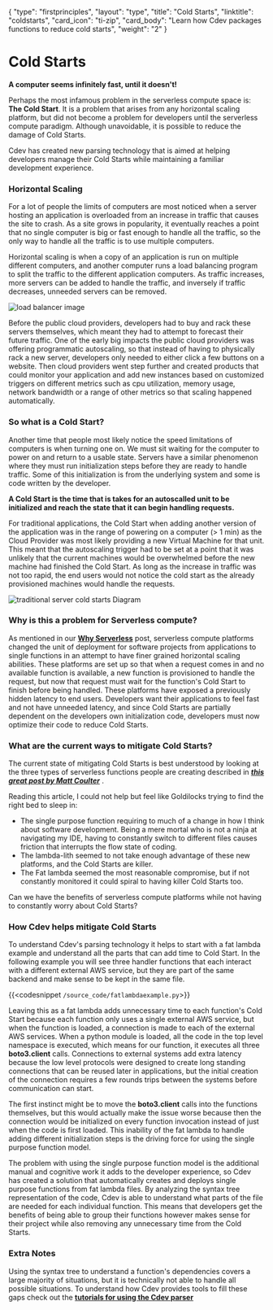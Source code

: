 {
    "type": "firstprinciples",
    "layout": "type",
    "title": "Cold Starts",
    "linktitle": "coldstarts",
    "card_icon": "ti-zip",
    "card_body": "Learn how Cdev packages functions to reduce cold starts",
    "weight": "2"
}

# Cold Starts

**A computer seems infinitely fast, until it doesn't!**

Perhaps the most infamous problem in the serverless compute space is: **The Cold Start**. It is a problem that arises from any horizontal scaling platform, but did not become a problem for developers until the serverless compute paradigm. Although unavoidable, it is possible to reduce the damage of Cold Starts. 

Cdev has created new parsing technology that is aimed at helping developers manage their Cold Starts while maintaining a familiar development experience. 


### Horizontal Scaling
For a lot of people the limits of computers are most noticed when a server hosting an application is overloaded from an increase in traffic that causes the site to crash. As a site grows in popularity, it eventually reaches a point that no single computer is big or fast enough to handle all the traffic, so the only way to handle all the traffic is to use multiple computers.

Horizontal scaling is when a copy of an application is run on multiple different computers, and another computer runs a load balancing program to split the traffic to the different application computers. As traffic increases, more servers can be added to handle the traffic, and inversely if traffic decreases, unneeded servers can be removed. 


![load balancer image](/diagrams/load_balancer.svg)


Before the public cloud providers, developers had to buy and rack these servers themselves, which meant they had to attempt to forecast their future traffic. One of the early big impacts the public cloud providers was offering programmatic autoscaling, so that instead of having to physically rack a new server, developers only needed to either click a few buttons on a website. Then cloud providers went step further and created products that could monitor your application and add new instances based on customized triggers on different metrics such as cpu utilization, memory usage, network bandwidth or a range of other metrics so that scaling happened automatically. 

### So what is a Cold Start?
Another time that people most likely notice the speed limitations of computers is when turning one on. We must sit waiting for the computer to power on and return to a usable state. Servers have a similar phenomenon where they must run initialization steps before they are ready to handle traffic. Some of this initialization is from the underlying system and some is code written by the developer. 

**A Cold Start is the time that is takes for an autoscalled unit to be initialized and reach the state that it can begin handling requests.** 

For traditional applications, the Cold Start when adding another version of the application was in the range of powering on a computer (> 1 min) as the Cloud Provider was most likely providing a new Virtual Machine for that unit. This meant that the autoscaling trigger had to be set at a point that it was unlikely that the current machines would be overwhelmed before the new machine had finished the Cold Start. As long as the increase in traffic was not too rapid, the end users would not notice the cold start as the already provisioned machines would handle the requests. 

![traditional server cold starts Diagram]()

### Why is this a problem for Serverless compute?

As mentioned in our **[Why Serverless](/docs/firstprinciples/whyserverless)** post, serverless compute platforms changed the unit of deployment for software projects from applications to single functions in an attempt to have finer grained horizontal scaling abilities. These platforms are set up so that when a request comes in and no available function is available, a new function is provisioned to handle the request, but now that request must wait for the function's Cold Start to finish before being handled. These platforms have exposed a previously hidden latency to end users. Developers want their applications to feel fast and not have unneeded latency, and since Cold Starts are partially dependent on the developers own initialization code, developers must now optimize their code to reduce Cold Starts.

### What are the current ways to mitigate Cold Starts? 

The current state of mitigating Cold Starts is best understood by looking at the three types of serverless functions people are creating described in ***[this great post by Matt Coulter](https://dev.to/cdkpatterns/learn-the-3-aws-lambda-states-today-the-single-purpose-function-the-fat-lambda-and-the-lambda-lith-361j)*** . 

Reading this article, I could not help but feel like Goldilocks trying to find the right bed to sleep in: 
- The single purpose function requiring to much of a change in how I think about software development. Being a mere mortal who is not a ninja at navigating my IDE, having to constantly switch to different files causes friction that interrupts the flow state of coding. 
- The lambda-lith seemed to not take enough advantage of these new platforms, and the Cold Starts are killer. 
- The Fat lambda seemed the most reasonable compromise, but if not constantly monitored it could spiral to having killer Cold Starts too. 

Can we have the benefits of serverless compute platforms while not having to constantly worry about Cold Starts?

### How Cdev helps mitigate Cold Starts

To understand Cdev's parsing technology it helps to start with a fat lambda example and understand all the parts that can add time to Cold Start. In the following example you will see three handler functions that each interact with a different external AWS service, but they are part of the same backend and make sense to be kept in the same file. 

{{<codesnippet `/source_code/fatlambdaexample.py`>}}

Leaving this as a fat lambda adds unnecessary time to each function's Cold Start because each function only uses a single external AWS service, but when the function is loaded, a connection is made to each of the external AWS services. When a python module is loaded, all the code in the top level namespace is executed, which means for our function, it executes all three **boto3.client** calls. Connections to external systems add extra latency because the low level protocols were designed to create long standing connections that can be reused later in applications, but the initial creation of the connection requires a few rounds trips between the systems before communication can start. 

The first instinct might be to move the **boto3.client** calls into the functions themselves, but this would actually make the issue worse because then the connection would be initialized on every function invocation instead of just when the code is first loaded. This inability of the fat lambda to handle adding different initialization steps is the driving force for using the single purpose function model. 


The problem with using the single purpose function model is the additional manual and cognitive work it adds to the developer experience, so Cdev has created a solution that automatically creates and deploys single purpose functions from fat lambda files. By analyzing the syntax tree representation of the code, Cdev is able to understand what parts of the file are needed for each individual function. This means that developers get the benefits of being able to group their functions however makes sense for their project while also removing any unnecessary time from the Cold Starts. 

### Extra Notes
Using the syntax tree to understand a function's dependencies covers a large majority of situations, but it is technically not able to handle all possible situations. To understand how Cdev provides tools to fill these gaps check out the **[tutorials for using the Cdev parser]()**


